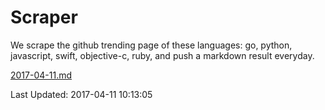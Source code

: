 # Scraper

We scrape the github trending page of these languages: go, python, javascript, swift, objective-c, ruby, and push a markdown result everyday.

[2017-04-11.md](https://github.com/henson/Scraper/blob/master/2017-04-11.md)

Last Updated: 2017-04-11 10:13:05